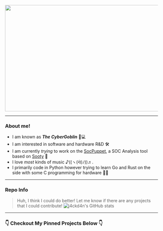 <div id="header" align="center">
  <img src="https://media4.giphy.com/media/xTiIzJSKB4l7xTouE8/giphy.gif?cid=ecf05e4774g1cdyluw9cylcw2u48p8g0kvbcvwkd6e9lhs4x&ep=v1_gifs_search&rid=giphy.gif&ct=g" width="800" height="350"/>
</div>

---
### About me!
- I am known as **_The CyberGoblin_** 👺💻
- I am interested in software and hardware R&D 🛠
- I am currently _trying_ to work on the [SocPuppet](https://github.com/j4ckd4n/SocPuppet), a SOC Analysis tool based on [Sooty](https://github.com/TheresAFewConors/Sooty) 🧦
- I love _most_ kinds of music ♪((ヽ(ᐛ)ﾉ))♬.
- I primarily code in Python however trying to learn Go and Rust on the side with some C programming for hardware 👨‍💻

---
### Repo Info
> Huh, I think I could do better! Let me know if there are any projects that I could contribute!
![j4ckd4n's GitHub stats](https://github-readme-stats.vercel.app/api?username=j4ckd4n&count_private=true&show_icons=true&theme=synthwave)

---
### 👇 Checkout My Pinned Projects Below 👇

<!--
**j4ckd4n/j4ckd4n** is a ✨ _special_ ✨ repository because its `README.md` (this file) appears on your GitHub profile.
-->
